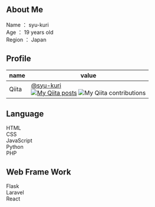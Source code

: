 ## About Me
Name ： syu-kuri<br>
Age ： 19 years old<br>
Region ： Japan<br>


## Profile

|  name  |  value  |
| ---- | ---- |
|  Qiita  |  [@syu-kuri](https://qiita.com/syu-kuri)<br>[![My Qiita posts](https://qiita-badge.apiapi.app/s/syu-kuri/posts.svg)](http://qiita.com/syu-kuri) ![My Qiita contributions](https://qiita-badge.apiapi.app/s/syu-kuri/contributions.svg)  |


## Language
HTML<br>
CSS<br>
JavaScript<br>
Python<br>
PHP<br>

## Web Frame Work
Flask<br>
Laravel<br>
React<br>
